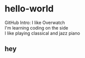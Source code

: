 # hello-world
GitHub Intro:
I like Overwatch<br>
I'm learning coding on the side<br>
I like playing classical and jazz piano<br>
<h2>hey</h2>
